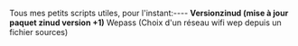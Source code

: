 Tous mes petits scripts utiles, pour l'instant:----
**Versionzinud (mise à jour paquet zinud version +1)** Wepass (Choix d'un réseau wifi wep depuis un fichier sources)